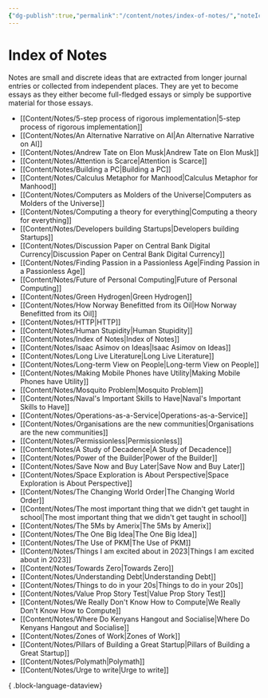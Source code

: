 ```yaml
---
{"dg-publish":true,"permalink":"/content/notes/index-of-notes/","noteIcon":"2"}
---
```


# Index of Notes

Notes are small and discrete ideas that are extracted from longer journal entries or collected from independent places. They are yet to become essays as they either become full-fledged essays or simply be supportive material for those essays. 
- [[Content/Notes/5-step process of rigorous implementation\|5-step process of rigorous implementation]]
- [[Content/Notes/An Alternative Narrative on AI\|An Alternative Narrative on AI]]
- [[Content/Notes/Andrew Tate on Elon Musk\|Andrew Tate on Elon Musk]]
- [[Content/Notes/Attention is Scarce\|Attention is Scarce]]
- [[Content/Notes/Building a PC\|Building a PC]]
- [[Content/Notes/Calculus Metaphor for Manhood\|Calculus Metaphor for Manhood]]
- [[Content/Notes/Computers as Molders of the Universe\|Computers as Molders of the Universe]]
- [[Content/Notes/Computing a theory for everything\|Computing a theory for everything]]
- [[Content/Notes/Developers building Startups\|Developers building Startups]]
- [[Content/Notes/Discussion Paper on Central Bank Digital Currency\|Discussion Paper on Central Bank Digital Currency]]
- [[Content/Notes/Finding Passion in a Passionless Age\|Finding Passion in a Passionless Age]]
- [[Content/Notes/Future of Personal Computing\|Future of Personal Computing]]
- [[Content/Notes/Green Hydrogen\|Green Hydrogen]]
- [[Content/Notes/How Norway Benefitted from its Oil\|How Norway Benefitted from its Oil]]
- [[Content/Notes/HTTP\|HTTP]]
- [[Content/Notes/Human Stupidity\|Human Stupidity]]
- [[Content/Notes/Index of Notes\|Index of Notes]]
- [[Content/Notes/Isaac Asimov on Ideas\|Isaac Asimov on Ideas]]
- [[Content/Notes/Long Live Literature\|Long Live Literature]]
- [[Content/Notes/Long-term View on People\|Long-term View on People]]
- [[Content/Notes/Making Mobile Phones have Utility\|Making Mobile Phones have Utility]]
- [[Content/Notes/Mosquito Problem\|Mosquito Problem]]
- [[Content/Notes/Naval's Important Skills to Have\|Naval's Important Skills to Have]]
- [[Content/Notes/Operations-as-a-Service\|Operations-as-a-Service]]
- [[Content/Notes/Organisations are the new communities\|Organisations are the new communities]]
- [[Content/Notes/Permissionless\|Permissionless]]
- [[Content/Notes/A Study of Decadence\|A Study of Decadence]]
- [[Content/Notes/Power of the Builder\|Power of the Builder]]
- [[Content/Notes/Save Now and Buy Later\|Save Now and Buy Later]]
- [[Content/Notes/Space Exploration is About Perspective\|Space Exploration is About Perspective]]
- [[Content/Notes/The Changing World Order\|The Changing World Order]]
- [[Content/Notes/The most important thing that we didn't get taught in school\|The most important thing that we didn't get taught in school]]
- [[Content/Notes/The 5Ms by Amerix\|The 5Ms by Amerix]]
- [[Content/Notes/The One Big Idea\|The One Big Idea]]
- [[Content/Notes/The Use of PKM\|The Use of PKM]]
- [[Content/Notes/Things I am excited about in 2023\|Things I am excited about in 2023]]
- [[Content/Notes/Towards Zero\|Towards Zero]]
- [[Content/Notes/Understanding Debt\|Understanding Debt]]
- [[Content/Notes/Things to do in your 20s\|Things to do in your 20s]]
- [[Content/Notes/Value Prop Story Test\|Value Prop Story Test]]
- [[Content/Notes/We Really Don't Know How to Compute\|We Really Don't Know How to Compute]]
- [[Content/Notes/Where Do Kenyans Hangout and Socialise\|Where Do Kenyans Hangout and Socialise]]
- [[Content/Notes/Zones of Work\|Zones of Work]]
- [[Content/Notes/Pillars of Building a Great Startup\|Pillars of Building a Great Startup]]
- [[Content/Notes/Polymath\|Polymath]]
- [[Content/Notes/Urge to write\|Urge to write]]

{ .block-language-dataview}

